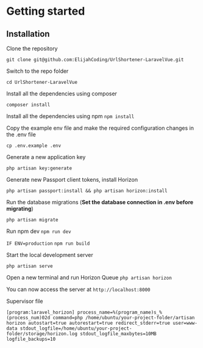 # Getting started

## Installation

Clone the repository

    git clone git@github.com:ElijahCoding/UrlShortener-LaravelVue.git

Switch to the repo folder

    cd UrlShortener-LaravelVue

Install all the dependencies using composer

    composer install
    
Install all the dependencies using npm
    `npm install`

Copy the example env file and make the required configuration changes in the .env file

    cp .env.example .env

Generate a new application key

    php artisan key:generate

Generate new Passport client tokens, install Horizon

    php artisan passport:install && php artisan horizon:install

Run the database migrations (**Set the database connection in .env before migrating**)

    php artisan migrate

Run npm dev
    `npm run dev` 

`IF ENV=production`
    `npm run build`

Start the local development server

    php artisan serve
    
Open a new terminal and run Horizon Queue
    `php artisan horizon`

You can now access the server at `http://localhost:8000`

Supervisor file

`[program:laravel_horizon]
 process_name=%(program_name)s_%(process_num)02d
 command=php /home/ubuntu/your-project-folder/artisan horizon
 autostart=true
 autorestart=true
 redirect_stderr=true
 user=www-data
 stdout_logfile=/home/ubuntu/your-project-folder/storage/horizon.log
 stdout_logfile_maxbytes=10MB
 logfile_backups=10`

